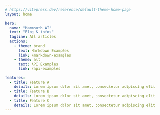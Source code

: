 ```yaml
---
# https://vitepress.dev/reference/default-theme-home-page
layout: home

hero:
  name: "Mammouth AI"
  text: "Blog & infos"
  tagline: All articles
  actions:
    - theme: brand
      text: Markdown Examples
      link: /markdown-examples
    - theme: alt
      text: API Examples
      link: /api-examples

features:
  - title: Feature A
    details: Lorem ipsum dolor sit amet, consectetur adipiscing elit
  - title: Feature B
    details: Lorem ipsum dolor sit amet, consectetur adipiscing elit
  - title: Feature C
    details: Lorem ipsum dolor sit amet, consectetur adipiscing elit
---
```


